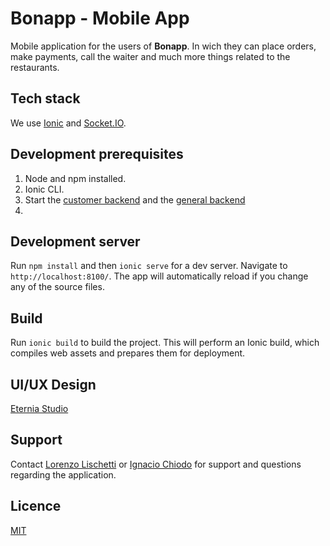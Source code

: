 # Bonapp - Mobile App

Mobile application for the users of **Bonapp**. In wich they can place orders, make payments, call the waiter and much more things related to the restaurants.

## Tech stack
We use [Ionic](https://ionicframework.com/) and [Socket.IO](https://socket.io/).

## Development prerequisites

1. Node and npm installed.
2. Ionic CLI.
3. Start the [customer backend](https://github.com/Saturdevs/bonapp-customer-backend) and the [general backend](https://github.com/Saturdevs/bonapp-general-backend)
4. 

## Development server

Run `npm install` and then `ionic serve` for a dev server. Navigate to `http://localhost:8100/`. The app will automatically reload if you change any of the source files.

## Build

Run `ionic build` to build the project. This will perform an Ionic build, which compiles web assets and prepares them for deployment. 

## UI/UX Design

[Eternia Studio](https://www.instagram.com/eternia.estudiocreativo/?hl=en)

## Support
Contact [Lorenzo Lischetti](https://github.com/lorenzo-lischetti) or [Ignacio Chiodo](https://github.com/IMChiodo) for support and questions regarding the application.

## Licence
 [MIT](https://choosealicense.com/licenses/mit/)
